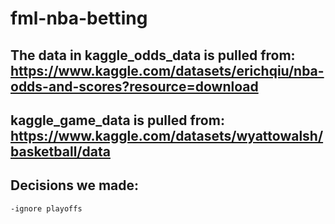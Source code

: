 # fml-nba-betting

## The data in kaggle_odds_data is pulled from: https://www.kaggle.com/datasets/erichqiu/nba-odds-and-scores?resource=download
## kaggle_game_data is pulled from: https://www.kaggle.com/datasets/wyattowalsh/basketball/data

## Decisions we made:
	-ignore playoffs
